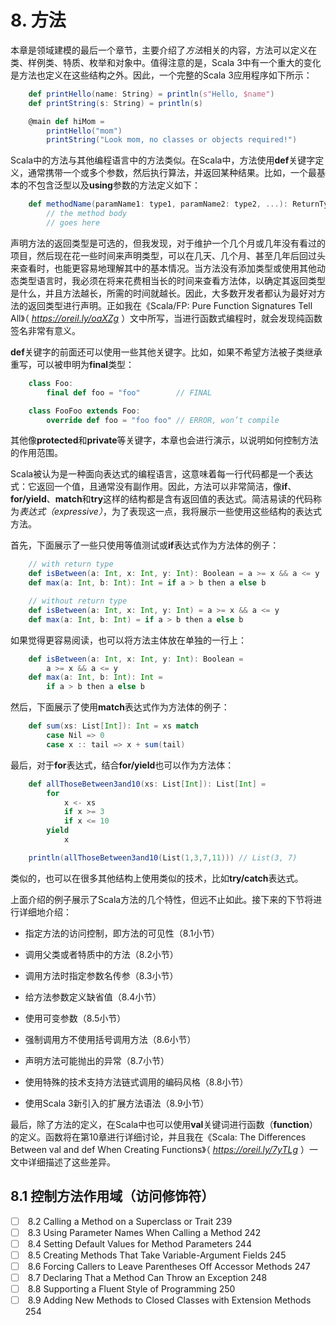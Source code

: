 # 8. 方法

本章是领域建模的最后一个章节，主要介绍了*方法*相关的内容，方法可以定义在类、样例类、特质、枚举和对象中。值得注意的是，Scala 3中有一个重大的变化是方法也定义在这些结构之外。因此，一个完整的Scala 3应用程序如下所示：

```scala
    def printHello(name: String) = println(s"Hello, $name")
    def printString(s: String) = println(s)

    @main def hiMom =
        printHello("mom")
        printString("Look mom, no classes or objects required!")
```

Scala中的方法与其他编程语言中的方法类似。在Scala中，方法使用**def**关键字定义，通常携带一个或多个参数，然后执行算法，并返回某种结果。比如，一个最基本的不包含泛型以及**using**参数的方法定义如下：

```scala
    def methodName(paramName1: type1, paramName2: type2, ...): ReturnType =
        // the method body
        // goes here
```

声明方法的返回类型是可选的，但我发现，对于维护一个几个月或几年没有看过的项目，然后现在花一些时间来声明类型，可以在几天、几个月、甚至几年后回过头来查看时，也能更容易地理解其中的基本情况。当方法没有添加类型或使用其他动态类型语言时，我必须在将来花费相当长的时间来查看方法体，以确定其返回类型是什么，并且方法越长，所需的时间就越长。因此，大多数开发者都认为最好对方法的返回类型进行声明。正如我在《Scala/FP: Pure Function Signatures Tell All》（ *https://oreil.ly/oaXZg* ）文中所写，当进行函数式编程时，就会发现纯函数签名非常有意义。

**def**关键字的前面还可以使用一些其他关键字。比如，如果不希望方法被子类继承重写，可以被申明为**final**类型：

```scala
    class Foo:
        final def foo = "foo"        // FINAL

    class FooFoo extends Foo:
        override def foo = "foo foo" // ERROR, won’t compile
```

其他像**protected**和**private**等关键字，本章也会进行演示，以说明如何控制方法的作用范围。

Scala被认为是一种面向表达式的编程语言，这意味着每一行代码都是一个表达式：它返回一个值，且通常没有副作用。因此，方法可以非常简洁，像**if**、**for/yield**、**match**和**try**这样的结构都是含有返回值的表达式。简洁易读的代码称为*表达式（expressive）*，为了表现这一点，我将展示一些使用这些结构的表达式方法。

首先，下面展示了一些只使用等值测试或**if**表达式作为方法体的例子：

```scala
    // with return type
    def isBetween(a: Int, x: Int, y: Int): Boolean = a >= x && a <= y
    def max(a: Int, b: Int): Int = if a > b then a else b

    // without return type
    def isBetween(a: Int, x: Int, y: Int) = a >= x && a <= y
    def max(a: Int, b: Int) = if a > b then a else b
```

如果觉得更容易阅读，也可以将方法主体放在单独的一行上：

```scala
    def isBetween(a: Int, x: Int, y: Int): Boolean =
        a >= x && a <= y
    def max(a: Int, b: Int): Int =
        if a > b then a else b
```

然后，下面展示了使用**match**表达式作为方法体的例子：

```scala
    def sum(xs: List[Int]): Int = xs match
        case Nil => 0
        case x :: tail => x + sum(tail)
```

最后，对于**for**表达式，结合**for/yield**也可以作为方法体：

```scala
    def allThoseBetween3and10(xs: List[Int]): List[Int] =
        for
            x <- xs
            if x >= 3 
            if x <= 10
        yield
            x

    println(allThoseBetween3and10(List(1,3,7,11))) // List(3, 7)
```

类似的，也可以在很多其他结构上使用类似的技术，比如**try/catch**表达式。

上面介绍的例子展示了Scala方法的几个特性，但远不止如此。接下来的下节将进行详细地介绍：

* 指定方法的访问控制，即方法的可见性（8.1小节）

* 调用父类或者特质中的方法（8.2小节）

* 调用方法时指定参数名传参（8.3小节）

* 给方法参数定义缺省值（8.4小节）

* 使用可变参数（8.5小节）

* 强制调用方不使用括号调用方法（8.6小节）

* 声明方法可能抛出的异常（8.7小节）

* 使用特殊的技术支持方法链式调用的编码风格（8.8小节）

* 使用Scala 3新引入的扩展方法语法（8.9小节）

最后，除了方法的定义，在Scala中也可以使用**val**关键词进行函数（**function**）的定义。函数将在第10章进行详细讨论，并且我在《Scala: The Differences Between val and def When Creating Functions》（ *https://oreil.ly/7yTLg* ）一文中详细描述了这些差异。



## 8.1 控制方法作用域（访问修饰符）



















- [ ]  8.2 Calling a Method on a Superclass or Trait 239
- [ ]  8.3 Using Parameter Names When Calling a Method 242
- [ ]  8.4 Setting Default Values for Method Parameters 244
- [ ]  8.5 Creating Methods That Take Variable-Argument Fields 245
- [ ]  8.6 Forcing Callers to Leave Parentheses Off Accessor Methods 247
- [ ]  8.7 Declaring That a Method Can Throw an Exception 248
- [ ]  8.8 Supporting a Fluent Style of Programming 250
- [ ]  8.9 Adding New Methods to Closed Classes with Extension Methods 254
